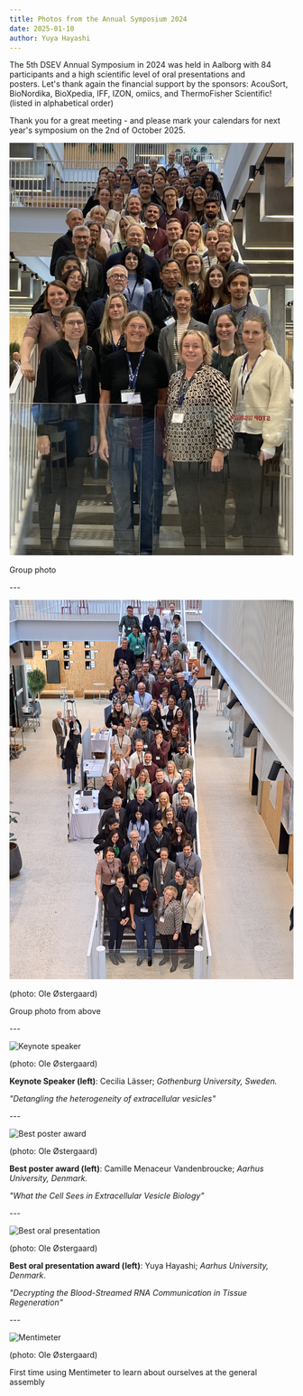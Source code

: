 ```yaml
---
title: Photos from the Annual Symposium 2024
date: 2025-01-10
author: Yuya Hayashi
---
```

The 5th DSEV Annual Symposium in 2024 was held in Aalborg with 84 participants and a high scientific level of oral presentations and posters. Let's thank again the financial support by the sponsors: AcouSort, BioNordika, BioXpedia, IFF, IZON, omiics, and ThermoFisher Scientific! (listed in alphabetical order)

Thank you for a great meeting - and please mark your calendars for next year's symposium on the 2nd of October 2025.

![](/images/dsev2024_group-photo.jpg "Group photo")

Group photo

\---

![](/images/dsev2024_group-photo2.jpg "Group photo from above")

(photo: Ole Østergaard)

Group photo from above

\---

![](/images/dsev2024_cecilia.jpg "Keynote speaker")

(photo: Ole Østergaard)

**Keynote Speaker (left)**: Cecilia Lässer; *Gothenburg University, Sweden.*

*"Detangling the heterogeneity of extracellular vesicles"*

*\---*

![](/images/dsev2024_camille.jpg "Best poster award")

(photo: Ole Østergaard)

**Best poster award (left)**: Camille Menaceur Vandenbroucke; *Aarhus University, Denmark.*

*"What the Cell Sees in Extracellular Vesicle Biology"*

*\---*

![](/images/dsev2024_yuya.jpg "Best oral presentation")

(photo: Ole Østergaard)

**Best oral presentation award (left)**: Yuya Hayashi; *Aarhus University, Denmark*.

*"Decrypting the Blood-Streamed RNA Communication in Tissue Regeneration"*

*\---*

![](/images/dsev2024_mentimeter.jpg "Mentimeter")

(photo: Ole Østergaard)

First time using Mentimeter to learn about ourselves at the general assembly
